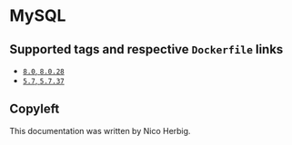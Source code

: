 # MySQL

## Supported tags and respective `Dockerfile` links

 * [`8.0`, `8.0.28`](https://github.com/nicoherbigio/docker-mysql/blob/master/8.0/debian/default/Dockerfile)
 * [`5.7`, `5.7.37`](https://github.com/nicoherbigio/docker-mysql/blob/master/5.7/debian/default/Dockerfile)

## Copyleft

This documentation was written by Nico Herbig.
